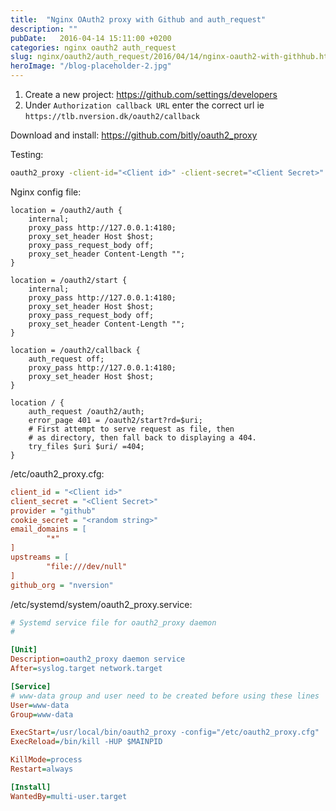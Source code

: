 ```yaml
---
title:  "Nginx OAuth2 proxy with Github and auth_request"
description: ""
pubDate:   2016-04-14 15:11:00 +0200
categories: nginx oauth2 auth_request
slug: nginx/oauth2/auth_request/2016/04/14/nginx-oauth2-with-githhub.html
heroImage: "/blog-placeholder-2.jpg"
---
```


1. Create a new project: https://github.com/settings/developers
2. Under `Authorization callback URL` enter the correct url ie `https://tlb.nversion.dk/oauth2/callback`

Download and install:
https://github.com/bitly/oauth2_proxy

Testing:

``` bash
oauth2_proxy -client-id="<Client id>" -client-secret="<Client Secret>" -provider="github" -cookie-secret="<random string>" -ail-domain="*" -upstream file:///dev/null
```

Nginx config file:

``` nginx
location = /oauth2/auth {
    internal;
    proxy_pass http://127.0.0.1:4180;
    proxy_set_header Host $host;
    proxy_pass_request_body off;
    proxy_set_header Content-Length "";
}

location = /oauth2/start {
    internal;
    proxy_pass http://127.0.0.1:4180;
    proxy_set_header Host $host;
    proxy_pass_request_body off;
    proxy_set_header Content-Length "";
}

location = /oauth2/callback {
    auth_request off;
    proxy_pass http://127.0.0.1:4180;
    proxy_set_header Host $host;
}

location / {
    auth_request /oauth2/auth;
    error_page 401 = /oauth2/start?rd=$uri;
    # First attempt to serve request as file, then
    # as directory, then fall back to displaying a 404.
    try_files $uri $uri/ =404;
}
```

/etc/oauth2_proxy.cfg:

``` ini
client_id = "<Client id>"
client_secret = "<Client Secret>"
provider = "github"
cookie_secret = "<random string>"
email_domains = [
        "*"
]
upstreams = [
        "file:///dev/null"
]
github_org = "nversion"
```

/etc/systemd/system/oauth2_proxy.service:

``` ini
# Systemd service file for oauth2_proxy daemon
#

[Unit]
Description=oauth2_proxy daemon service
After=syslog.target network.target

[Service]
# www-data group and user need to be created before using these lines
User=www-data
Group=www-data

ExecStart=/usr/local/bin/oauth2_proxy -config="/etc/oauth2_proxy.cfg"
ExecReload=/bin/kill -HUP $MAINPID

KillMode=process
Restart=always

[Install]
WantedBy=multi-user.target
```
